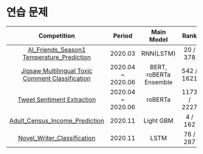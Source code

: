 # 연습 문제

|                         Competition                          |         Period         |       Main Model       |    Rank     | Platform |
| :----------------------------------------------------------: | :--------------------: | :--------------------: | :---------: | :------: |
| [AI_Friends_Season1 Temperature_Prediction](https://github.com/BaekKyunShin/DACON_AI_Friends_Temperature_Prediction) |        2020.03         |       RNN(LSTM)        |  20 / 378   |  Dacon   |
| [Jigsaw Multilingual Toxic Comment Classification](https://github.com/BaekKyunShin/Kaggle-Competition-Including-Dacon/tree/master/Jigsaw_Multilingual_Toxic_Comment_Classification) | 2020.04<br />~ 2020.06 | BERT, roBERTa Ensemble | 542 / 1621  |  Kaggle  |
| [Tweet Sentiment Extraction](https://github.com/BaekKyunShin/Kaggle-Competition-Including-Dacon/tree/master/Tweet_Sentiment_Extraction) | 2020.04<br />~ 2020.06 |        roBERTa         | 1173 / 2227 |  Kaggle  |
| [Adult_Census_Income_Prediction](https://github.com/BaekKyunShin/Kaggle-Competition-Including-Dacon/tree/master/Adult_Census_Income_Prediction) |        2020.11         |       Light GBM        |   4 / 162   |  Kaggle  |
| [Novel_Writer_Classification](https://github.com/BaekKyunShin/Kaggle-Competition-Including-Dacon/tree/master/Novel_Writer_Classification) |        2020.11         |          LSTM          |  76 / 287   |  Dacon   |
